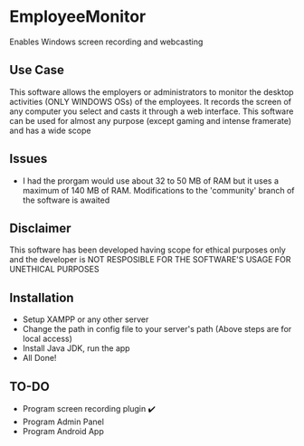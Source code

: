 # EmployeeMonitor
Enables Windows screen recording and webcasting

## Use Case
This software allows the employers or administrators to monitor the desktop activities (ONLY WINDOWS OSs) of the employees. It records the screen of any computer you select and casts it through a web interface. 
This software can be used for almost any purpose (except gaming and intense framerate) and has a wide scope

## Issues
- I had the prorgam would use about 32 to 50 MB of RAM but it uses a maximum of 140 MB of RAM. Modifications to the 'community' branch of the software is awaited

## Disclaimer
This software has been developed having scope for ethical purposes only and the developer is NOT RESPOSIBLE FOR THE SOFTWARE'S USAGE FOR UNETHICAL PURPOSES

## Installation
- Setup XAMPP or any other server
- Change the path in config file to your server's path (Above steps are for local access)
- Install Java JDK, run the app
- All Done!

## TO-DO
- Program screen recording plugin :heavy_check_mark:
- Program Admin Panel
- Program Android App
